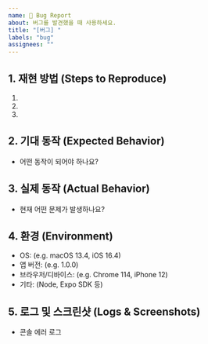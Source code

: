 ```yaml
---
name: 🐛 Bug Report
about: 버그를 발견했을 때 사용하세요.
title: "[버그] "
labels: "bug"
assignees: ""
---
```


## 1. 재현 방법 (Steps to Reproduce)
1. 
2. 
3. 

## 2. 기대 동작 (Expected Behavior)
- 어떤 동작이 되어야 하나요?

## 3. 실제 동작 (Actual Behavior)
- 현재 어떤 문제가 발생하나요?

## 4. 환경 (Environment)
- OS: (e.g. macOS 13.4, iOS 16.4)
- 앱 버전: (e.g. 1.0.0)
- 브라우저/디바이스: (e.g. Chrome 114, iPhone 12)
- 기타: (Node, Expo SDK 등)

## 5. 로그 및 스크린샷 (Logs & Screenshots)
- 콘솔 에러 로그  